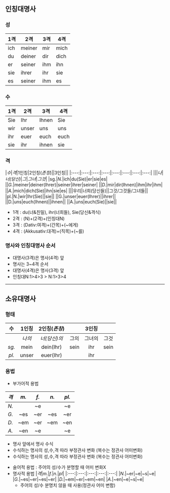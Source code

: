 ## 인칭대명사
### 성
|1격|2격|3격|4격|
|---|---|---|---|
|ich|meiner|mir|mich|
|du|deiner|dir|dich|
|er|seiner|ihm|ihn|
|sie|ihrer|ihr|sie|
|es|seiner|ihm|es|

### 수
|1격|2격|3격|4격|
|---|---|---|---|
|Sie|Ihr|Ihnen|Sie|
|wir|unser|uns|uns|
|ihr|euer|euch|euch|
|sie|ihr|ihnen|sie|

### 격
|*수*|*격*|1인칭|2인칭(*존칭*)||3인칭||
|:---:|:---:|:---:|:---:|:---:|:---:|:---:|:---:|
|||*나*|*너(당신)*|*그*|*그녀*|*그것*|
|sg.|*N.*|ich|du(Sie)|er|sie|es|
||*G.*|meiner|deiner(Ihrer)|seiner|ihrer|seiner|
||*D.*|mir|dir(Ihnen)|ihm|ihr|ihm|
||*A.*|mich|dich(Sie)|ihn|sie|es|
|||우리|너희(당신들)||그것/그것들/그녀들||
|pl.|N.|wir|Ihr(Sie)||sie||
||G.|unser|euer(Ihrer)||ihrer||
||D.|uns|euch(Ihnen)||ihnen||
||A.|uns|euch(Sie)||sie||
- 1격 : du(너&친밀), ihr(너희들), Sie(당신&격식)
- 2격 : (N)+(2격)+(인칭대N)
- 3격 : (Dativ:여격)+(간목)+(~에게)
- 4격 : (Akkusativ:대격)+(직목)+(~를)

### 명사와 인칭대명사 순서
- 대명사(3격)은 명사(4격) 앞
- 명사는 3~4격 순서
- 대명사(4격)은 명사(3격) 앞
- 인칭대N:1>4>3 > N:1>3>4
<hr>

## 소유대명사
### 형태
|수|1인칭|2인칭(*존칭*)||3인칭||
|:---:|:---:|:---:|:---:|:---:|:---:|
||*나의*|*너(당신)의*|그의|그녀의|그것|
|*sg.*|mein|dein(Ihr)|sein|ihr|sein|
|*pl.*|unser|euer(Ihr)||ihr||
### 용법
- 부가어적 용법

|*격*|*m.*|*f.*|*n.*|*pl.*|
|:---:|:---:|:---:|:---:|:---:|
|*N.*| |~e| |~e|
|*G.*|~es|~er|~es|~er|
|*D.*|~em|~er|~em|~en|
|*A.*|~en|~e| |~e|
  + 명사 앞에서 명사 수식
  + 수식하는 명사의 성,수,격 따라 부정관사 변화 (복수는 정관사 어미변화)
  + 수식하는 명사의 성,수,격 따라 부정관사 변화 (복수는 정관사 어미변화)
- 술어적 용법 : 주어의 성/수가 분명할 때 어미 변화X
- 명사적 용법
  |*격*|*m.*|*f.*|*n.*|*pl*|
  |:---:|:---:|:---:|:---:|:---:|
  |*N.*|~er|~e|~s|~e|
  |*G.*|~es|~er|~es|~er|
  |*D.*|~em|~er|~em|~en|
  |*A.*|~en|~e|~s|~e|
  + 주어의 성/수 분명치 않을 때 사용(정관사 어미 변함)